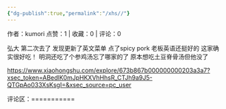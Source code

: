 ```yaml
---
{"dg-publish":true,"permalink":"/xhs//"}
---
```


作者：kumori
点赞：1   |   收藏：0   |   评论：0

弘大
第二次去了 发现更新了英文菜单 点了spicy pork 老板英语还挺好的 这家确实很好吃！
明洞还吃了个参鸡汤忘了哪家的了 原本想吃土豆脊骨汤但他没了

https://www.xiaohongshu.com/explore/673b867b000000000203a3a7?xsec_token=ABedlK0mJpHKXVhHhsR_CTJh9a9J5-QTGpAo033XsKsgI=&xsec_source=pc_user

评论区：===========

